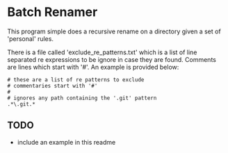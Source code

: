 # Batch Renamer

This program simple does a recursive rename on a directory given a set of
'personal' rules.

There is a file called 'exclude_re_patterns.txt' which is a list of line separated re expressions to be ignore in case they are found. Comments are lines which start with '#'. An example is provided below:

    # these are a list of re patterns to exclude
    # commentaries start with '#'
    #
    # ignores any path containing the '.git' pattern
    .*\.git.*

## TODO
- include an example in this readme

